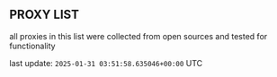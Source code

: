 ## PROXY LIST

all proxies in this list were collected from open sources and tested for functionality

last update: `2025-01-31 03:51:58.635046+00:00` UTC